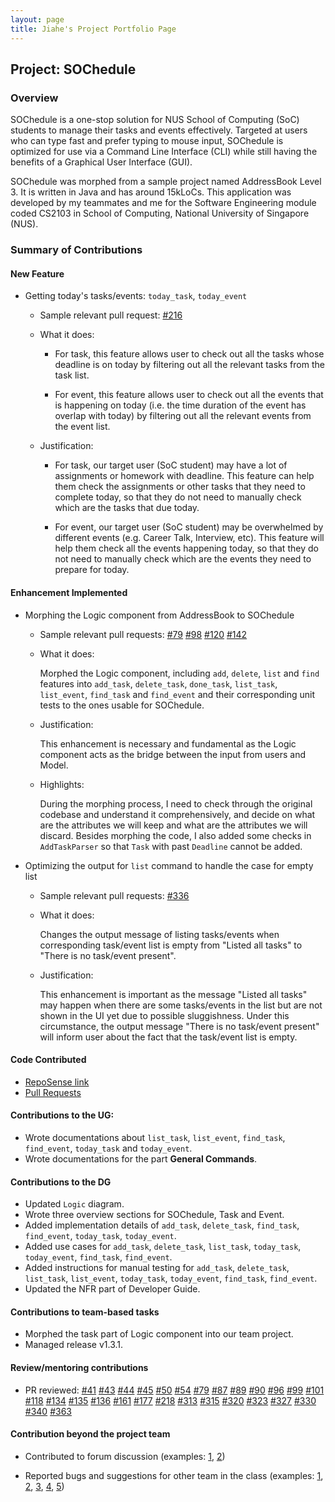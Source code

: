 ```yaml
---
layout: page
title: Jiahe's Project Portfolio Page
---
```


## Project: SOChedule

### Overview

SOChedule is a one-stop solution for NUS School of Computing (SoC) students to manage their tasks and events 
effectively. Targeted at users who can type fast and prefer typing to mouse input, SOChedule is optimized for use via a 
Command Line Interface (CLI) while still having the benefits of a Graphical User Interface (GUI).

SOChedule was morphed from a sample project named AddressBook Level 3. It is written in Java and has around 15kLoCs. 
This application was developed by my teammates and me for the Software Engineering module coded CS2103 in School of 
Computing, National University of Singapore (NUS).

### Summary of Contributions

#### New Feature
* Getting today's tasks/events: `today_task`, `today_event`
    - Sample relevant pull request: [#216](#https://github.com/AY2021S2-CS2103-W16-1/tp/pull/216)
    - What it does: 
        * For task, this feature allows user to check out all the tasks whose deadline is on today by filtering out all
        the relevant tasks from the task list.
          
        * For event, this feature allows user to check out all the events that is happening on today (i.e. the time 
        duration of the event has overlap with today) by filtering out all the relevant events from the event list.
          
    - Justification:
        * For task, our target user (SoC student) may have a lot of assignments or homework with deadline. This feature
        can help them check the assignments or other tasks that they need to complete today, so that they do not need
          to manually check which are the tasks that due today.
          
        * For event, our target user (SoC student) may be overwhelmed by different events (e.g. Career Talk, Interview, 
          etc). This feature will help them check all the events happening today, so that they do not need to manually
          check which are the events they need to prepare for today.
          
    
#### Enhancement Implemented
* Morphing the Logic component from AddressBook to SOChedule
    - Sample relevant pull requests: [#79](#https://github.com/AY2021S2-CS2103-W16-1/tp/pull/79)
    [#98](#https://github.com/AY2021S2-CS2103-W16-1/tp/pull/98)
      [#120](#https://github.com/AY2021S2-CS2103-W16-1/tp/pull/120)
      [#142](#https://github.com/AY2021S2-CS2103-W16-1/tp/pull/142)
      
    - What it does:
      
        Morphed the Logic component, including `add`, `delete`, `list` and `find` features into `add_task`, 
      `delete_task`, `done_task`, `list_task`, `list_event`, `find_task` and `find_event` and their corresponding unit 
      tests to the ones usable for SOChedule.
      
    - Justification:
      
        This enhancement is necessary and fundamental as the Logic component acts as the bridge between the input from 
        users and Model.
      
    - Highlights:
        
        During the morphing process, I need to check through the original codebase and understand it comprehensively, 
        and decide on what are the attributes we will keep and what are the attributes we will discard. Besides 
        morphing the code, I also added some checks in `AddTaskParser` so that `Task` with past `Deadline` cannot be 
        added.
    
  
* Optimizing the output for `list` command to handle the case for empty list
    - Sample relevant pull requests: [#336](#https://github.com/AY2021S2-CS2103-W16-1/tp/pull/336)
    
    - What it does:
    
        Changes the output message of listing tasks/events when corresponding task/event list is empty from "Listed all
        tasks" to "There is no task/event present".
      
    - Justification:
        
        This enhancement is important as the message "Listed all tasks" may happen when there are some tasks/events in 
        the list but are not shown in the UI yet due to possible sluggishness. Under this circumstance, the output 
        message "There is no task/event present" will inform user about the fact that the task/event list is empty.

#### Code Contributed
* [RepoSense link](#https://nus-cs2103-ay2021s2.github.io/tp-dashboard/?search=ljhgab&sort=groupTitle&sortWithin=title&since=2021-02-19&timeframe=commit&mergegroup=&groupSelect=groupByRepos&breakdown=false)
* [Pull Requests](#https://github.com/AY2021S2-CS2103-W16-1/tp/pulls?q=is%3Apr+is%3Aclosed+author%3Aljhgab)

#### Contributions to the UG:
* Wrote documentations about `list_task`, `list_event`, `find_task`, `find_event`, `today_task` and `today_event`.
* Wrote documentations for the part **General Commands**.

#### Contributions to the DG
* Updated `Logic` diagram.
* Wrote three overview sections for SOChedule, Task and Event.
* Added implementation details of `add_task`, `delete_task`, `find_task`, `find_event`, `today_task`, `today_event`.
* Added use cases for `add_task`, `delete_task`, `list_task`, `today_task`, `today_event`, `find_task`, `find_event`.
* Added instructions for manual testing for `add_task`, `delete_task`, `list_task`, `list_event`, `today_task`, 
  `today_event`, `find_task`, `find_event`.
* Updated the NFR part of Developer Guide.

#### Contributions to team-based tasks
* Morphed the task part of Logic component into our team project.
* Managed release v1.3.1.

#### Review/mentoring contributions
* PR reviewed:
[#41](#https://github.com/AY2021S2-CS2103-W16-1/tp/pull/41)
  [#43](#https://github.com/AY2021S2-CS2103-W16-1/tp/pull/43)
  [#44](#https://github.com/AY2021S2-CS2103-W16-1/tp/pull/44)
  [#45](#https://github.com/AY2021S2-CS2103-W16-1/tp/pull/45)
  [#50](#https://github.com/AY2021S2-CS2103-W16-1/tp/pull/50)
  [#54](#https://github.com/AY2021S2-CS2103-W16-1/tp/pull/54)
  [#79](#https://github.com/AY2021S2-CS2103-W16-1/tp/pull/79)
  [#87](#https://github.com/AY2021S2-CS2103-W16-1/tp/pull/87)
  [#89](#https://github.com/AY2021S2-CS2103-W16-1/tp/pull/89)
  [#90](#https://github.com/AY2021S2-CS2103-W16-1/tp/pull/90)
  [#96](#https://github.com/AY2021S2-CS2103-W16-1/tp/pull/96)
  [#99](#https://github.com/AY2021S2-CS2103-W16-1/tp/pull/99)
  [#101](#https://github.com/AY2021S2-CS2103-W16-1/tp/pull/101)
  [#118](#https://github.com/AY2021S2-CS2103-W16-1/tp/pull/118)
  [#134](#https://github.com/AY2021S2-CS2103-W16-1/tp/pull/134)
  [#135](#https://github.com/AY2021S2-CS2103-W16-1/tp/pull/135)
  [#136](#https://github.com/AY2021S2-CS2103-W16-1/tp/pull/136)
  [#161](#https://github.com/AY2021S2-CS2103-W16-1/tp/pull/161)
  [#177](#https://github.com/AY2021S2-CS2103-W16-1/tp/pull/177)
  [#218](#https://github.com/AY2021S2-CS2103-W16-1/tp/pull/218)
  [#313](#https://github.com/AY2021S2-CS2103-W16-1/tp/pull/313)
  [#315](#https://github.com/AY2021S2-CS2103-W16-1/tp/pull/315)
  [#320](#https://github.com/AY2021S2-CS2103-W16-1/tp/pull/320)
  [#323](#https://github.com/AY2021S2-CS2103-W16-1/tp/pull/323)
  [#327](#https://github.com/AY2021S2-CS2103-W16-1/tp/pull/327)
  [#330](#https://github.com/AY2021S2-CS2103-W16-1/tp/pull/330)
  [#340](#https://github.com/AY2021S2-CS2103-W16-1/tp/pull/340)
  [#363](#https://github.com/AY2021S2-CS2103-W16-1/tp/pull/363)
  
#### Contribution beyond the project team
  
* Contributed to forum discussion (examples: 
  [1](#https://github.com/nus-cs2103-AY2021S2/forum/issues/49#issuecomment-767235349), 
  [2](#https://github.com/nus-cs2103-AY2021S2/forum/issues/158#issuecomment-781799753))
  
* Reported bugs and suggestions for other team in the class (examples: 
  [1](#https://github.com/AY2021S2-CS2103T-W13-4/tp/issues/120), 
  [2](#https://github.com/AY2021S2-CS2103T-W13-4/tp/issues/121),
  [3](#https://github.com/AY2021S2-CS2103T-W13-4/tp/issues/122),
  [4](#https://github.com/AY2021S2-CS2103T-W13-4/tp/issues/123),
  [5](#https://github.com/AY2021S2-CS2103T-W13-4/tp/issues/126))
  


